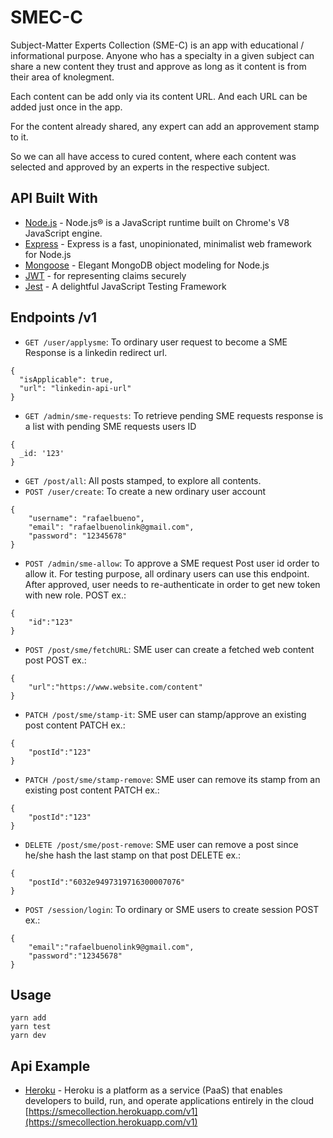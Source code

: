 # SMEC-C

Subject-Matter Experts Collection (SME-C) is an app with educational / informational purpose. Anyone who has a specialty in a given subject can share a new content they trust and approve as long as it content is from their area of knolegment. 

Each content can be add only via its content URL. And each URL can be added just once in the app.

For the content already shared, any expert can add an approvement stamp to it.

So we can all have access to cured content, where each content was selected and approved by an experts in the respective subject.

## API Built With

* [Node.js](https://nodejs.org/en/) - Node.js® is a JavaScript runtime built on Chrome's V8 JavaScript engine.
* [Express](https://expressjs.com/) - Express is a fast, unopinionated, minimalist web framework for Node.js
* [Mongoose](http://mongoosejs.com/) - Elegant MongoDB object modeling for Node.js
* [JWT](https://jwt.io/) -  for representing claims securely
* [Jest](https://jestjs.io/en/) - A delightful JavaScript Testing Framework

## Endpoints /v1
* `GET /user/applysme`: To ordinary user request to become a SME
Response is a linkedin redirect url.
```
{
  "isApplicable": true,
  "url": "linkedin-api-url"
}
```
* `GET /admin/sme-requests`: To retrieve pending SME requests
response is a list with pending SME requests users ID
```
{
  _id: '123'
}
```
* `GET /post/all`: All posts stamped, to explore all contents.
* `POST /user/create`: To create a new ordinary user account
```
{
	"username": "rafaelbueno",
	"email": "rafaelbuenolink@gmail.com",
	"password": "12345678"
}
```
* `POST /admin/sme-allow`: To approve a SME request
Post user id order to allow it. For testing purpose, all ordinary users can use this endpoint. After approved, user needs to re-authenticate in order to get new token with new role.
POST ex.:
```
{
	"id":"123"
}
```
* `POST /post/sme/fetchURL`: SME user can create a fetched web content post
POST ex.:
```
{
	"url":"https://www.website.com/content"
}
```
* `PATCH /post/sme/stamp-it`: SME user can stamp/approve an existing post content
PATCH ex.:
```
{
	"postId":"123"
}
```
* `PATCH /post/sme/stamp-remove`: SME user can remove its stamp from an existing post content
PATCH ex.:
```
{
	"postId":"123"
}
```
* `DELETE /post/sme/post-remove`: SME user can remove a post since he/she hash the last stamp on that post
DELETE ex.:
```
{
	"postId":"6032e9497319716300007076"
}
```
* `POST /session/login`: To ordinary or SME users to create session
POST ex.:
```
{
	"email":"rafaelbuenolink9@gmail.com",
	"password":"12345678"
}
```

## Usage
```
yarn add
yarn test
yarn dev
```
## Api Example

* [Heroku](https://www.heroku.com/) - Heroku is a platform as a service (PaaS) that enables developers to build, run, and operate applications entirely in the cloud
[https://smecollection.herokuapp.com/v1](https://smecollection.herokuapp.com/v1)